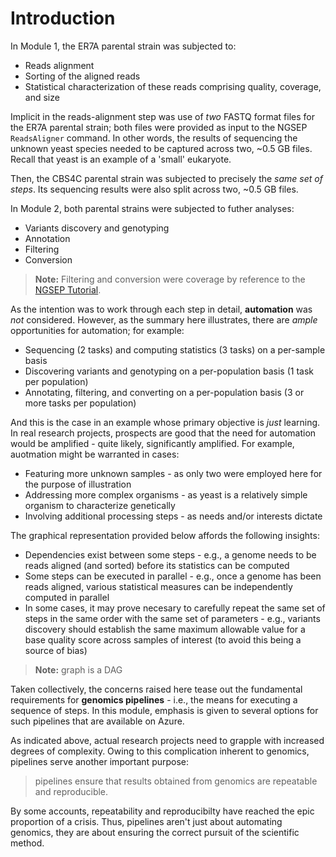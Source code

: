 # Introduction 

<!--- motivation --->

In Module 1, the ER7A parental strain was subjected to:

- Reads alignment 
- Sorting of the aligned reads 
- Statistical characterization of these reads comprising quality, coverage, and size

Implicit in the reads-alignment step was use of _two_ FASTQ format files for the ER7A parental strain; both files were provided as input to the NGSEP `ReadsAligner` command. In other words, the results of sequencing the unknown yeast species needed to be captured across two, ~0.5 GB files. Recall that yeast is an example of a 'small' eukaryote. 

Then, the CBS4C parental strain was subjected to precisely the _same set of steps_. Its sequencing results were also split across two, ~0.5 GB files. 

In Module 2, both parental strains were subjected to futher analyses:

- Variants discovery and genotyping 
- Annotation 
- Filtering 
- Conversion 

> **Note:**
> Filtering and conversion were coverage by reference to the [NGSEP Tutorial](https://sourceforge.net/projects/ngsep/files/training/Tutorial.txt/download). 

As the intention was to work through each step in detail, **automation** was _not_ considered. However, as the summary here illustrates, there are _ample_ opportunities for automation; for example:

- Sequencing (2 tasks) and computing statistics (3 tasks) on a per-sample basis 
- Discovering variants and genotyping on a per-population basis (1 task per population)
- Annotating, filtering, and converting on a per-population basis (3 or more tasks per population)

And this is the case in an example whose primary objective is _just_ learning. In real research projects, prospects are good that the need for automation would be amplified - quite likely, significantly amplified. For example, auotmation might be warranted in cases:

- Featuring more unknown samples - as only two were employed here for the purpose of illustration 
- Addressing more complex organisms - as yeast is a relatively simple organism to characterize genetically 
- Involving additional processing steps - as needs and/or interests dictate

<!--- need graph --->

The graphical representation provided below affords the following insights:

- Dependencies exist between some steps - e.g., a genome needs to be reads aligned (and sorted) before its statistics can be computed 
- Some steps can be executed in parallel - e.g., once a genome has been reads aligned, various statistical measures can be independently computed in parallel 
- In some cases, it may prove necesary to carefully repeat the same set of steps in the same order with the same set of parameters - e.g., variants discovery should establish the same maximum allowable value for a base quality score across samples of interest (to avoid this being a source of bias)

> **Note:**
> graph is a DAG

Taken collectively, the concerns raised here tease out the fundamental requirements for **genomics pipelines** - i.e., the means for executing a sequence of steps. In this module, emphasis is given to several options for such pipelines that are available on Azure. 

As indicated above, actual research projects need to grapple with increased degrees of complexity. Owing to this complication inherent to genomics, pipelines serve another important purpose: 

> pipelines ensure that results obtained from genomics are repeatable and reproducible. 

<!--- embellish - distinguish --->

By some accounts, repeatability and reproducibilty have reached the epic proportion of a crisis. Thus, pipelines aren't just about automating genomics, they are about ensuring the correct pursuit of the scientific method. 